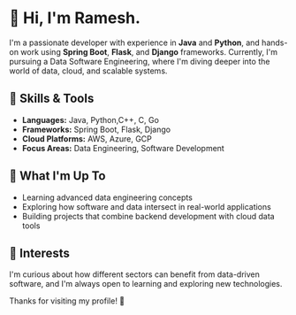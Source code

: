# 👋 Hi, I'm Ramesh.

I'm a passionate developer with experience in **Java** and **Python**, and hands-on work using **Spring Boot**, **Flask**, and **Django** frameworks. Currently, I'm pursuing a Data Software Engineering, where I'm diving deeper into the world of data, cloud, and scalable systems.

## 🔧 Skills & Tools
- **Languages:** Java, Python,C++, C, Go 
- **Frameworks:** Spring Boot, Flask, Django  
- **Cloud Platforms:** AWS, Azure, GCP  
- **Focus Areas:** Data Engineering, Software Development

## 🚀 What I'm Up To
- Learning advanced data engineering concepts  
- Exploring how software and data intersect in real-world applications  
- Building projects that combine backend development with cloud data tools

## 🌱 Interests
I'm curious about how different sectors can benefit from data-driven software, and I'm always open to learning and exploring new technologies.

Thanks for visiting my profile! 🚀

